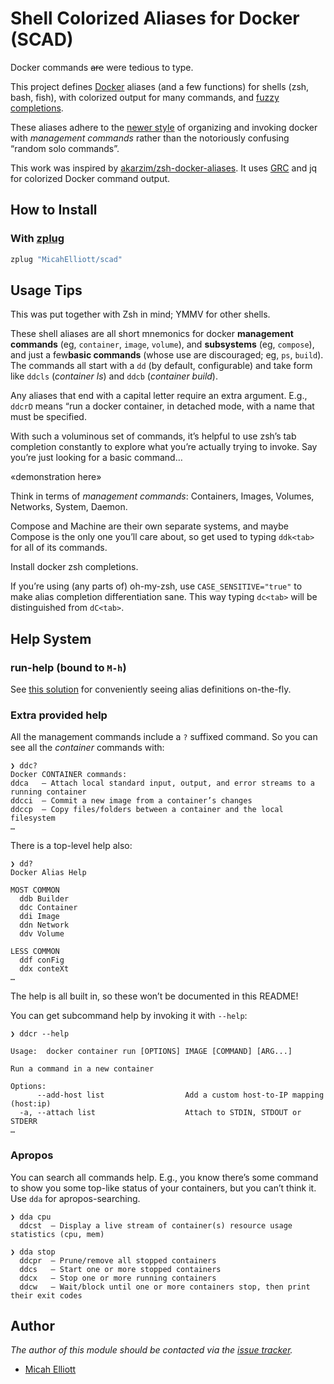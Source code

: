 #  Shell Colorized Aliases for Docker (SCAD)

Docker commands ~~are~~ were tedious to type.

This project defines [Docker][1] aliases (and a few functions) for
shells (zsh, bash, fish), with colorized output for many commands, and
[fuzzy completions](https://github.com/jhawthorn/fzy).

These aliases adhere to the
[newer style](https://blog.couchbase.com/docker-1-13-management-commands/) of
organizing and invoking docker with *management commands* rather than
the notoriously confusing “random solo commands”.

This work was inspired by
[akarzim/zsh-docker-aliases](https://github.com/akarzim/zsh-docker-aliases).
It uses [GRC](https://github.com/garabik/grc) and jq for colorized
Docker command output.

## How to Install

### With [zplug][2]

```sh
zplug "MicahElliott/scad"
```

## Usage Tips

This was put together with Zsh in mind; YMMV for other shells.

These shell aliases are all short mnemonics for docker **management
commands** (eg, `container`, `image`, `volume`), and **subsystems**
(eg, `compose`), and just a few**basic commands** (whose use are
discouraged; eg, `ps`, `build`).  The commands all start with a `dd`
(by default, configurable) and take form like `ddcls` (*container ls*)
and `ddcb` (*container build*).

Any aliases that end with a capital letter require an extra argument.
E.g., `ddcrD` means “run a docker container, in detached mode, with a
name that must be specified.

With such a voluminous set of commands, it’s helpful to use zsh’s tab
completion constantly to explore what you’re actually trying to
invoke.  Say you’re just looking for a basic command…

«demonstration here»

Think in terms of *management commands*: Containers, Images, Volumes,
Networks, System, Daemon.

Compose and Machine are their own separate systems, and maybe Compose
is the only one you’ll care about, so get used to typing `ddk<tab>` for
all of its commands.

Install docker zsh completions.

If you’re using (any parts of) oh-my-zsh, use `CASE_SENSITIVE="true"`
to make alias completion differentiation sane.  This way typing
`dc<tab>` will be distinguished from `dC<tab>`.

## Help System

### run-help (bound to `M-h`)

See [this solution](https://stackoverflow.com/a/46415388/326516) for
conveniently seeing alias definitions on-the-fly.

### Extra provided help

All the management commands include a `?` suffixed command.  So you
can see all the _container_ commands with:

```shell
❯ ddc?
Docker CONTAINER commands:
ddca   — Attach local standard input, output, and error streams to a running container
ddcci  — Commit a new image from a container’s changes
ddccp  — Copy files/folders between a container and the local filesystem
…
```

There is a top-level help also:

```shell
❯ dd?
Docker Alias Help

MOST COMMON
  ddb Builder
  ddc Container
  ddi Image
  ddn Network
  ddv Volume

LESS COMMON
  ddf conFig
  ddx conteXt
…
```

The help is all built in, so these won’t be documented in this README!

You can get subcommand help by invoking it with `--help`:

```shell
❯ ddcr --help

Usage:	docker container run [OPTIONS] IMAGE [COMMAND] [ARG...]

Run a command in a new container

Options:
      --add-host list                  Add a custom host-to-IP mapping (host:ip)
  -a, --attach list                    Attach to STDIN, STDOUT or STDERR
…
```

### Apropos

You can search all commands help.  E.g., you know there’s some command
to show you some top-like status of your containers, but you can’t
think it.  Use `dda` for apropos-searching.

```shell
❯ dda cpu
  ddcst  — Display a live stream of container(s) resource usage statistics (cpu, mem)

❯ dda stop
  ddcpr  — Prune/remove all stopped containers
  ddcs   — Start one or more stopped containers
  ddcx   — Stop one or more running containers
  ddcw   — Wait/block until one or more containers stop, then print their exit codes
```

## Author

*The author of this module should be contacted via the [issue tracker][3].*

- [Micah Elliott](https://github.com/MicahElliott)

[1]: https://www.docker.com/
[2]: https://github.com/zplug/zplug
[3]: https://github.com/MicahElliott/scad/issues
